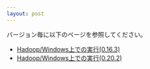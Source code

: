 ```yaml
---
layout: post
---
```

<p>バージョン毎に以下のページを参照してください。</p>
<ul>
<li><a href="/?page=Hadoop%2FWindows%BE%E5%A4%C7%A4%CE%BC%C2%B9%D4%280%2E16%2E3%29" class="wikipage">Hadoop/Windows上での実行(0.16.3)</a></li>
<li><a href="/?page=Hadoop%2FWindows%BE%E5%A4%C7%A4%CE%BC%C2%B9%D4%280%2E20%2E2%29" class="wikipage">Hadoop/Windows上での実行(0.20.2)</a></li>
</ul>
